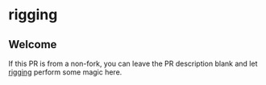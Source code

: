 # rigging

## Welcome

If this PR is from a non-fork, you can leave the PR description blank and let [rigging](https://github.com/dreadnode/rigging) perform some magic here.